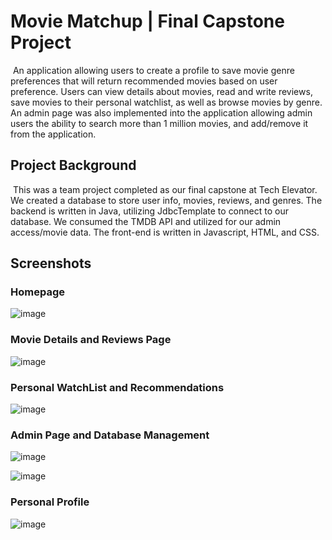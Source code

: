 # Movie Matchup | Final Capstone Project
​
An application allowing users to create a profile to save movie genre preferences that will return recommended movies based on user preference.  Users can view details about movies, read and write reviews, save movies to their personal watchlist, as well as browse movies by genre.  An admin page was also implemented into the application allowing admin users the ability to search more than 1 million movies, and add/remove it from the application.
​
## Project Background
​
This was a team project completed as our final capstone at Tech Elevator.  We created  a database to store user info, movies, reviews, and genres.  The backend is written in Java, utilizing JdbcTemplate to connect to our database.  We consumed the TMDB API and utilized for our admin access/movie data.  The front-end is written in Javascript, HTML, and CSS.
​
## Screenshots

### Homepage
![image](https://github.com/James-Troutman/Movie-Matchup/assets/156551106/32e33535-d6b6-4090-a573-73251f64ba19)

### Movie Details and Reviews Page
![image](https://github.com/James-Troutman/Movie-Matchup/assets/156551106/1683ced0-a6b4-42c4-bc57-0148ee9cfbc9)

### Personal WatchList and Recommendations
![image](https://github.com/James-Troutman/Movie-Matchup/assets/156551106/1ffff803-1c85-47a0-ba93-4c0ffb9c0423)

### Admin Page and Database Management
![image](https://github.com/James-Troutman/Movie-Matchup/assets/156551106/595c87cc-bb2c-4267-a743-6b18ac46583d)

![image](https://github.com/James-Troutman/Movie-Matchup/assets/156551106/cd97fa1d-7b22-4af1-baf1-235f898c6668)

### Personal Profile
![image](https://github.com/James-Troutman/Movie-Matchup/assets/156551106/77810eeb-9c83-4514-b73f-10c55af11fb3)
